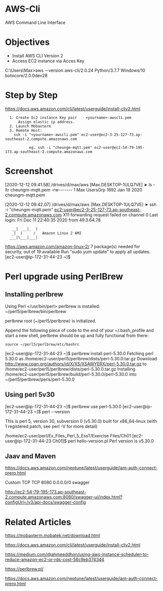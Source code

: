 # AWS-Cli
AWS Command Line Interface

# Objectives
- Install AWS CLI Version 2
- Access EC2 instance via Acces Key


C:\Users\Max>aws --version
aws-cli/2.0.24 Python/3.7.7 Windows/10 botocore/2.0.0dev28

 # Step by Step 
https://docs.aws.amazon.com/cli/latest/userguide/install-cliv2.html


	  1. Create Ec2 instance Key pair    <yourname>-awscli.pem
	      Assign elastic ip address.
	  2. Launch Mobaxterm  
	  3. Remote Host:  
		ssh -i "<yourname>-awscli.pem" ec2-user@ec2-3-25-127-73.ap-southeast-2.compute.amazonaws.com

               eg. ssh -i "cheungm-mqtt.pem" ec2-user@ec2-54-79-195-173.ap-southeast-2.compute.amazonaws.com

# Screenshot


[2020-12-12 09:41.58]  /drives/d/max/aws
[Max.DESKTOP-1ULQ7VE] ➤ ls -ltr cheungm-mqtt.pem
-rw-------    1 Max      UsersGrp      1692 Jan 19  2020 cheungm-mqtt.pem

[2020-12-12 09:42.07]  /drives/d/max/aws
[Max.DESKTOP-1ULQ7VE] ➤ ssh -i "cheungm-mqtt.pem" ec2-user@ec2-3-25-127-73.ap-southeast-2.compute.amazonaws.com
X11 forwarding request failed on channel 0
Last login: Fri Dec 11 22:40:35 2020 from 49.3.64.78

       __|  __|_  )
       _|  (     /   Amazon Linux 2 AMI
      ___|\___|___|

https://aws.amazon.com/amazon-linux-2/
7 package(s) needed for security, out of 19 available
Run "sudo yum update" to apply all updates.
[ec2-user@ip-172-31-44-23 ~]$

# Perl upgrade using PerlBrew


## Installing perlbrew
Using Perl </usr/bin/perl>
perlbrew is installed: ~/perl5/perlbrew/bin/perlbrew

perlbrew root (~/perl5/perlbrew) is initialized.

Append the following piece of code to the end of your ~/.bash_profile and start a
new shell, perlbrew should be up and fully functional from there:

    source ~/perl5/perlbrew/etc/bashrc

[ec2-user@ip-172-31-44-23 ~]$ perlbrew install perl-5.30.0
Fetching perl 5.30.0 as /home/ec2-user/perl5/perlbrew/dists/perl-5.30.0.tar.gz
Download http://www.cpan.org/authors/id/X/XS/XSAWYERX/perl-5.30.0.tar.gz to /home/ec2-user/perl5/perlbrew/dists/perl-5.30.0.tar.gz
Installing /home/ec2-user/perl5/perlbrew/build/perl-5.30.0/perl-5.30.0 into ~/perl5/perlbrew/perls/perl-5.30.0

## Using perl 5v30
[ec2-user@ip-172-31-44-23 ~]$ perlbrew use perl-5.30.0
[ec2-user@ip-172-31-44-23 ~]$ perl --version

This is perl 5, version 30, subversion 0 (v5.30.0) built for x86_64-linux
(with 1 registered patch, see perl -V for more detail)

/home/ec2-user/perl/Ex_Files_Perl_5_EssT/Exercise Files/Ch01
[ec2-user@ip-172-31-44-23 Ch01]$ perl hello-version.pl
Perl version is v5.30.0


## Jaav and Maven
https://docs.aws.amazon.com/neptune/latest/userguide/iam-auth-connect-prerq.html

Custom TCP	TCP	8080	0.0.0.0/0	swagger

http://ec2-54-79-195-173.ap-southeast-2.compute.amazonaws.com:8080/swagger-ui/index.html?configUrl=/v3/api-docs/swagger-config


 # Related Articles
 https://mobaxterm.mobatek.net/download.html
 
 https://docs.aws.amazon.com/cli/latest/userguide/install-cliv2.html
 
https://medium.com/@ahmeeddhon/using-aws-instance-scheduler-to-reduce-amazon-ec2-or-rds-cost-56c9eb374344

https://perlbrew.pl/

https://docs.aws.amazon.com/neptune/latest/userguide/iam-auth-connect-prerq.html
